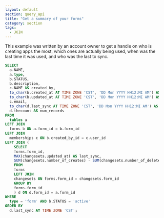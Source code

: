 ```yaml
---
layout: default
section: query_api
title: "Get a summary of your forms"
category: section
tags:
  - JOIN
---
```

This example was written by an account owner to get a handle on who is creating apps the most, which ones are actually being used, when was the last time it was used, and who was the last to sync.

```sql
SELECT
  a.NAME,
  a.type,
  b.STATUS,
  b.description,
  c.NAME AS created_by,
  to_char(b.created_at AT TIME ZONE 'CST', 'DD Mon YYYY HH12:MI AM') AS created_at,
  to_char(b.updated_at AT TIME ZONE 'CST', 'DD Mon YYYY HH12:MI AM') AS updated_at,
  c.email,
  to_char(d.last_sync AT TIME ZONE 'CST', 'DD Mon YYYY HH12:MI AM') AS most_recent_record_CST,
  d.thecount AS num_records
FROM
  tables a
LEFT JOIN
  forms b ON a.form_id = b.form_id
LEFT JOIN
  memberships c ON b.created_by_id = c.user_id
LEFT JOIN (
	SELECT
    forms.form_id,
    MAX(changesets.updated_at) AS last_sync,
    SUM(changesets.number_of_creates) - SUM(changesets.number_of_deletes) AS thecount
	FROM
    forms
	LEFT JOIN
    changesets ON forms.form_id = changesets.form_id
	GROUP BY
    forms.form_id
	) d ON d.form_id = a.form_id
WHERE
  type = 'form' AND b.STATUS = 'active'
ORDER BY
  d.last_sync AT TIME ZONE 'CST';
```
